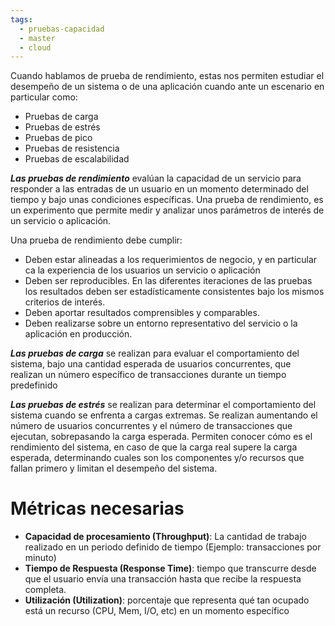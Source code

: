 ```yaml
---
tags:
  - pruebas-capacidad
  - master
  - cloud
---
```

Cuando hablamos de prueba de rendimiento, estas nos permiten estudiar el desempeño de un sistema o de una aplicación cuando ante un escenario en particular como:

- Pruebas de carga
- Pruebas de estrés
- Pruebas de pico
- Pruebas de resistencia
- Pruebas de escalabilidad

***Las pruebas de rendimiento*** evalúan la capacidad de un servicio para responder a las entradas de un usuario en un momento determinado del tiempo y bajo unas condiciones específicas. Una prueba de rendimiento, es un experimento que permite medir y analizar unos parámetros de interés de un servicio o aplicación.

Una prueba de rendimiento debe cumplir:
- Deben estar alineadas a los requerimientos de negocio, y en particular ca la experiencia de los usuarios un servicio o aplicación
- Deben ser reproducibles. En las diferentes iteraciones de las pruebas los resultados deben ser estadísticamente consistentes bajo los mismos criterios de interés.
- Deben aportar resultados comprensibles y comparables.
- Deben realizarse sobre un entorno representativo del servicio o la aplicación en producción.

***Las pruebas de carga*** se realizan para evaluar el comportamiento del sistema, bajo una cantidad esperada de usuarios concurrentes, que realizan un número específico de transacciones durante un tiempo predefinido

***Las pruebas de estrés*** se realizan para determinar el comportamiento del sistema cuando se enfrenta a cargas extremas. Se realizan aumentando el número de usuarios concurrentes y el número de transacciones que ejecutan, sobrepasando la carga esperada. Permiten conocer cómo es el rendimiento del sistema, en caso de que la carga real supere la carga esperada, determinando cuales son los componentes y/o recursos que fallan primero y limitan el desempeño del sistema.

# Métricas necesarias
- **Capacidad de procesamiento (Throughput)**: La cantidad de trabajo realizado en un periodo definido de tiempo (Ejemplo: transacciones por minuto)
- **Tiempo de Respuesta (Response Time)**: tiempo que transcurre desde que el usuario envía una transacción hasta que recibe la respuesta completa.
- **Utilización (Utilization)**: porcentaje que representa qué tan ocupado está un recurso (CPU, Mem, I/O, etc) en un momento específico

